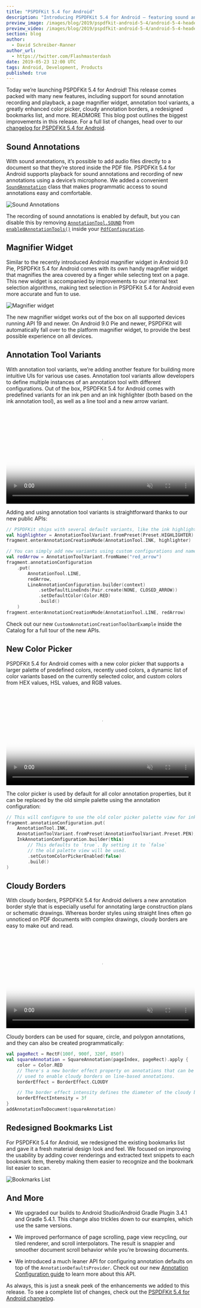 ```yaml
---
title: "PSPDFKit 5.4 for Android"
description: "Introducing PSPDFKit 5.4 for Android — featuring sound annotations, cloudy borders, a new color picker, a magnifier widget, and much more."
preview_image: /images/blog/2019/pspdfkit-android-5-4/android-5-4-header.png
preview_video: /images/blog/2019/pspdfkit-android-5-4/android-5-4-header.mp4
section: blog
author:
  - David Schreiber-Ranner
author_url:
  - https://twitter.com/Flashmasterdash
date: 2019-05-23 12:00 UTC
tags: Android, Development, Products
published: true
---
```


Today we’re launching PSPDFKit 5.4 for Android! This release comes packed with many new features, including support for sound annotation recording and playback, a page magnifier widget, annotation tool variants, a greatly enhanced color picker, cloudy annotation borders, a redesigned bookmarks list, and more. READMORE This blog post outlines the biggest improvements in this release. For a full list of changes, head over to our [changelog for PSPDFKit 5.4 for Android][changelog].

## Sound Annotations

With sound annotations, it’s possible to add audio files directly to a document so that they’re stored inside the PDF file. PSPDFKit 5.4 for Android supports playback for sound annotations and recording of new annotations using a device’s microphone. We added a convenient [`SoundAnnotation`][] class that makes programmatic access to sound annotations easy and comfortable.

![Sound Annotations](/images/blog/2019/pspdfkit-android-5-4/sound-annotations.png)

The recording of sound annotations is enabled by default, but you can disable this by removing [`AnnotationTool.SOUND`][annotationtool sound] from [`enabledAnnotationTools()`][enabledannotationtools] inside your [`PdfConfiguration`][pdfconfiguration].

## Magnifier Widget

Similar to the recently introduced Android magnifier widget in Android 9.0 Pie, PSPDFKit 5.4 for Android comes with its own handy magnifier widget that magnifies the area covered by a finger while selecting text on a page. This new widget is accompanied by improvements to our internal text selection algorithms, making text selection in PSPDFKit 5.4 for Android even more accurate and fun to use.

![Magnifier widget](/images/blog/2019/pspdfkit-android-5-4/magnifier.png)

The new magnifier widget works out of the box on all supported devices running API 19 and newer. On Android 9.0 Pie and newer, PSPDFKit will automatically fall over to the platform magnifier widget, to provide the best possible experience on all devices.

## Annotation Tool Variants

With annotation tool variants, we’re adding another feature for building more intuitive UIs for various use cases. Annotation tool variants allow developers to define multiple instances of an annotation tool with different configurations. Out of the box, PSPDFKit 5.4 for Android comes with predefined variants for an ink pen and an ink highlighter (both based on the ink annotation tool), as well as a line tool and a new arrow variant.

<video src="/images/blog/2019/pspdfkit-android-5-4/annotation-tool-variants.mp4"
  poster="/images/blog/2019/pspdfkit-android-5-4/annotation-tool-variants.png"
  width="100%"
  data-controller="video"
  data-video-autoplay="true"
  controls
  playsinline
  loop
  muted>
</video>

Adding and using annotation tool variants is straightforward thanks to our new public APIs:

```kotlin
// PSPDFKit ships with several default variants, like the ink highlighter.
val highlighter = AnnotationToolVariant.fromPreset(Preset.HIGHLIGHTER)
fragment.enterAnnotationCreationMode(AnnotationTool.INK, highlighter)

// You can simply add new variants using custom configurations and names.
val redArrow = AnnotationToolVariant.fromName("red_arrow")
fragment.annotationConfiguration
    .put(
        AnnotationTool.LINE,
        redArrow,
        LineAnnotationConfiguration.builder(context)
            .setDefaultLineEnds(Pair.create(NONE, CLOSED_ARROW))
            .setDefaultColor(Color.RED)
            .build()
    )
fragment.enterAnnotationCreationMode(AnnotationTool.LINE, redArrow)
```

Check out our new `CustomAnnotationCreationToolbarExample` inside the Catalog for a full tour of the new APIs.

## New Color Picker

PSPDFKit 5.4 for Android comes with a new color picker that supports a larger palette of predefined colors, recently used colors, a dynamic list of color variants based on the currently selected color, and custom colors from HEX values, HSL values, and RGB values.

<video src="/images/blog/2019/pspdfkit-android-5-4/color-picker.mp4"
  poster="/images/blog/2019/pspdfkit-android-5-4/color-picker-poster.png"
  width="100%"
  data-controller="video"
  data-video-autoplay="true"
  controls
  playsinline
  loop
  muted>
</video>

The color picker is used by default for all color annotation properties, but it can be replaced by the old simple palette using the annotation configuration:

```kotlin
// This will configure to use the old color picker palette view for ink annotations.
fragment.annotationConfiguration.put(
    AnnotationTool.INK,
    AnnotationToolVariant.fromPreset(AnnotationToolVariant.Preset.PEN),
    InkAnnotationConfiguration.builder(this)
        // This defaults to `true`. By setting it to `false`
        // the old palette view will be used.
        .setCustomColorPickerEnabled(false)
        .build()
)
```

## Cloudy Borders

With cloudy borders, PSPDFKit 5.4 for Android delivers a new annotation border style that is especially useful for annotating large construction plans or schematic drawings. Whereas border styles using straight lines often go unnoticed on PDF documents with complex drawings, cloudy borders are easy to make out and read.

<video src="/images/blog/2019/pspdfkit-android-5-4/cloudy-border.mp4"
  poster="/images/blog/2019/pspdfkit-android-5-4/cloudy-border-poster.png"
  width="100%"
  data-controller="video"
  data-video-autoplay="true"
  controls
  playsinline
  loop
  muted>
</video>

Cloudy borders can be used for square, circle, and polygon annotations, and they can also be created programmatically:

```kotlin
val pageRect = RectF(100f, 900f, 320f, 850f)
val squareAnnotation = SquareAnnotation(pageIndex, pageRect).apply {
    color = Color.RED
    // There's a new border effect property on annotations that can be
    // used to enable cloudy borders on line-based annotations.
    borderEffect = BorderEffect.CLOUDY

    // The border effect intensity defines the diameter of the cloudy border arcs.
    borderEffectIntensity = 3f
}
addAnnotationToDocument(squareAnnotation)
```

## Redesigned Bookmarks List

For PSPDFKit 5.4 for Android, we redesigned the existing bookmarks list and gave it a fresh material design look and feel. We focused on improving the usability by adding cover renderings and extracted text snippets to each bookmark item, thereby making them easier to recognize and the bookmark list easier to scan.

![Bookmarks List](/images/blog/2019/pspdfkit-android-5-4/bookmarks-list.png)

## And More

- We upgraded our builds to Android Studio/Android Gradle Plugin 3.4.1 and Gradle 5.4.1. This change also trickles down to our examples, which use the same versions.

- We improved performance of page scrolling, page view recycling, our tiled renderer, and scroll interpolators. The result is snappier and smoother document scroll behavior while you’re browsing documents.

- We introduced a much leaner API for configuring annotation defaults on top of the `AnnotationDefaultsProvider`. Check out our new [Annotation Configuration guide][annotation configuration guide] to learn more about this API.

As always, this is just a sneak peek of the enhancements we added to this release. To see a complete list of changes, check out the [PSPDFKit 5.4 for Android changelog][changelog].

[pdfviewer]: https://pdfviewer.io
[changelog]: /changelog/android/#5.4.0
[migration guide]: /guides/android/current/migration-guides/pspdfkit-5-4-migration-guide
[`soundannotation`]: /api/android/reference/com/pspdfkit/annotations/SoundAnnotation.html
[annotationtool sound]: https://pspdfkit.com/api/android/reference/com/pspdfkit/ui/special_mode/controller/AnnotationTool.html#SOUND
[enabledannotationtools]: /api/android/reference/com/pspdfkit/configuration/PdfConfiguration.Builder.html#enabledAnnotationTools(java.util.List<com.pspdfkit.ui.special_mode.controller.AnnotationTool>)
[pdfconfiguration]: /api/android/reference/com/pspdfkit/configuration/PdfConfiguration.Builder.html
[annotation configuration guide]: /guides/android/current/annotations/annotation-configuration
